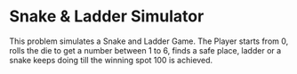 # Snake & Ladder Simulator

This problem simulates a Snake and Ladder Game. The Player
starts from 0, rolls the die to get a number between 1 to 6, finds
a safe place, ladder or a snake keeps doing till the winning spot 100 is achieved.
